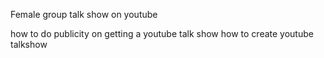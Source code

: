 Female group talk show on youtube


 how to do publicity on getting a youtube talk show 
 how to create youtube talkshow